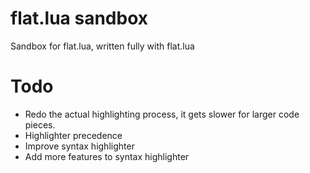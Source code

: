 # flat.lua sandbox
Sandbox for flat.lua, written fully with flat.lua

# Todo
- Redo the actual highlighting process, it gets slower for larger code pieces.
- Highlighter precedence
- Improve syntax highlighter
- Add more features to syntax highlighter
